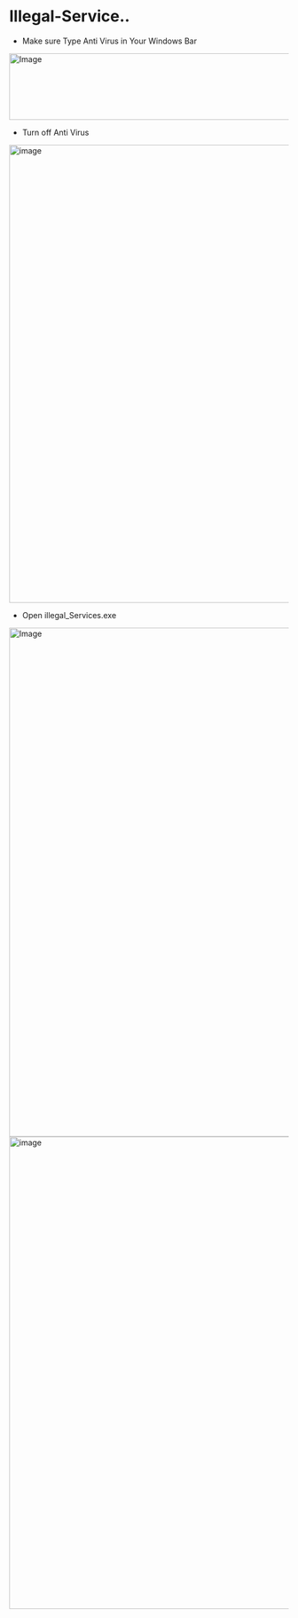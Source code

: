 # Illegal-Service..
- Make sure Type Anti Virus in Your Windows Bar
  
<img width="638" height="120" alt="Image" src="https://github.com/user-attachments/assets/f7e5f21d-f8bf-4e66-a484-426bad829afc" />
 

- Turn off Anti Virus
<img width="740" height="826" alt="image" src="https://github.com/user-attachments/assets/be81b205-a6da-44c6-aad3-7bd680b9747c" />


- Open illegal_Services.exe


<img width="1852" height="918" alt="Image" src="https://github.com/user-attachments/assets/08fd7e4b-1d40-4327-9bb6-7c217f8172c1" />
<img width="1060" height="852" alt="image" src="https://github.com/user-attachments/assets/e44d700f-5202-40c8-9ba1-096cf3a06b52" />

